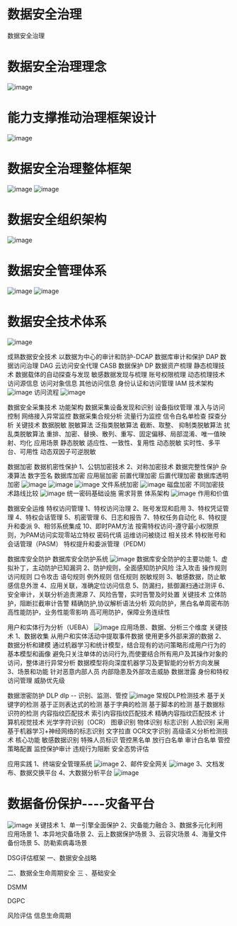 # 数据安全治理
数据安全治理





# 数据安全治理理念
![image](https://user-images.githubusercontent.com/7948479/223390203-346d1fe9-f3dc-4e4a-adea-640b9e2112b4.png)
# 能力支撑推动治理框架设计
![image](https://user-images.githubusercontent.com/7948479/223395162-13960cef-b1b9-4e12-857c-3101bbc0eb93.png)
# 数据安全治理整体框架
![image](https://user-images.githubusercontent.com/7948479/223399110-5c8c9f2c-7745-4451-9ce1-e2fef6ea49e6.png)
![image](https://user-images.githubusercontent.com/7948479/223399605-10853ef0-23dc-42fa-a25a-e4676964f35c.png)

# 数据安全组织架构
![image](https://user-images.githubusercontent.com/7948479/223407628-23986eac-e0b8-4172-849d-8fe554e662ba.png)
# 数据安全管理体系
![image](https://user-images.githubusercontent.com/7948479/223408376-d3e746b1-9cc9-421d-a7d5-717e09c32a49.png)
![image](https://user-images.githubusercontent.com/7948479/223408446-2b278388-a8b5-4371-81bd-5f8356b35d0a.png)
# 数据安全技术体系
![image](https://user-images.githubusercontent.com/7948479/223408736-af1db1ab-0c39-4d76-b32d-12451a7fb832.png)


成熟数据安全技术
以数据为中心的审计和防护-DCAP
数据库审计和保护 DAP
数据访问治理 DAG
云访问安全代理 CASB
数据保护  DP
数据资产梳理
静态梳理技术
数据载体的自动探查与发现
敏感数据发现与梳理
账号权限梳理
动态梳理技术
访问源信息
访问对象信息
其他访问信息
身份认证和访问管理  IAM
技术架构
![image](https://user-images.githubusercontent.com/7948479/223386967-27ab6bb9-9afc-46f6-b98d-d204a8c4929d.png)
访问流程
![image](https://user-images.githubusercontent.com/7948479/223387250-843c295b-1b51-4695-96cb-4f8be14d1126.png)




数据安全采集技术
功能架构
数据采集设备发现和识别
设备指纹管理
准入与访问控制
网络接入异常监控
数据采集合规分析
流量行为监控
信令白名单检查
探查分析
关键技术
数据脱敏
脱敏算法
泛指类脱敏算法
截断、取整、
抑制类脱敏算法
扰乱类脱敏算法
重排、加密、替换、散列、重写、固定偏移、局部混淆、唯一值映射、均化
应用场景
静态脱敏
适应性、一致性、复用性
动态脱敏
实时性、多平台、可用性
动态双因子可逆脱敏




数据加密
数据机密性保护
1、公钥加密技术
2、对称加密技术
数据完整性保护
杂凑算法
数字签名
数据库加密
应用层加密
前置代理加密
后置代理加密
数据库透明加密
![image](https://user-images.githubusercontent.com/7948479/223370466-5763cb00-252f-4a16-b8f5-c907998fbeef.png)
![image](https://user-images.githubusercontent.com/7948479/223370686-f49a70b5-212a-4995-b22b-ba2ea726db98.png)
![image](https://user-images.githubusercontent.com/7948479/223370748-cd8d0833-7991-4acf-8c74-9170ff638d81.png)
文件系统加密
![image](https://user-images.githubusercontent.com/7948479/223370863-6a78f193-76e9-4ed1-9074-c7e617a63aaf.png)
磁盘加密
不同加密技术路线比较
![image](https://user-images.githubusercontent.com/7948479/223371098-d96060ab-1aa2-41b6-967e-c4be192e6ae3.png)
统一密码基础设施
需求背景
体系架构
![image](https://user-images.githubusercontent.com/7948479/223371327-ff47c089-f213-41d4-99c2-4f60c6249d25.png)
作用和价值



数据安全运维
特权访问管理
1、特权访问治理
2、账号发现和启用
3、特权凭证管理
4、特权会话管理
5、机密管理
6、日志和报告
7、特权任务自动化
8、特权提升和委派
9、相邻系统集成
10、即时PAM方法 按需特权访问-遵守最小权限原则，为PAM访问实现零站立特权
密码代填
运维访问被绕过
相关技术
特权账号和会话管理（PASM）
特权提升和委派管理（PEDM）





数据库安全防护
数据库安全防护系统
![image](https://user-images.githubusercontent.com/7948479/223043707-4bd8f2fb-1e13-4cf0-958a-1ba9041a3d42.png)
数据库安全防护的主要功能
1、虚拟补丁，主动防护已知漏洞
2、防护规则，全面感知防护风险
注入攻击
操作规则
访问规则
口令攻击
语句规则
例外规则
信任规则
脱敏规则
3、敏感数据，防止敏感信息外泄
4、应用关联，准确定位访问信息
5、防漏扫，抵御漏扫通过测评
6、安全审计，关联分析追责溯源
7、风险告警，实时告警及时处置
关键技术
立体防护，阻断拦截审计告警
精确防护,协议解析语法分析
双向防护，黑白名单周密布防
高性能防护，业务性能零影响
高可用防护，保障业务连续性




用户和实体行为分析（UEBA）
![image](https://user-images.githubusercontent.com/7948479/223009540-62c48c63-b6da-4216-9b4c-2dd6221eec81.png)
应用场景、数据、分析三个维度
关键技术
1、数据收集
从用户和实体活动中提取事件数据
使用更多外部来源的数据
2、数据分析和建模
通过机器学习和统计模型，结合现有的访问策略形成用户行为的基本模型和画像
避免只关注单体的访问行为,而使要结合所有用户及其操作对象的访问，整体进行异常分析
数据模型将向深度机器学习及更智能的分析方向发展
3、场景和功能
针对恶意内部人员
内部隐患及外部攻击威胁
数据泄露
身份和特权访问管理
威胁优先级


数据泄密防护 DLP 
dlp -- 识别、监测、管控
![image](https://user-images.githubusercontent.com/7948479/222682075-50e442fa-a3ed-403a-bc68-2ecf96d0b05d.png)
常规DLP检测技术
基于关键字的检测
基于正则表达式的检测
基于字典的检测
基于脚本的检测
基于数据标识符的检测
内容指纹匹配技术
索引内容指纹匹配技术
精确内容指纹匹配技术
计算机视觉技术
光学字符识别（OCR）
图章识别
物体识别
标志识别
人脸识别
采用基于机器学习+神经网络的标志识别
文字拉直
OCR文字识别
高级语义分析检测技术
核心功能
敏感数据识别
特殊人员标识
管控黑名单
放行白名单
审计白名单
管控策略配置
监控保护审计
违规行为阻断
安全态势评估


应用实践
1、终端安全管理系统
![image](https://user-images.githubusercontent.com/7948479/222626659-c43be625-7b0f-4e4f-abf6-4c7a005a2db3.png)
2、邮件安全网关
![image](https://user-images.githubusercontent.com/7948479/222626594-a4bc7854-062d-4e33-8078-aa689bc31101.png)
3、文档发布、数据交换平台
4、大数据分析平台
![image](https://user-images.githubusercontent.com/7948479/222626507-a6f07ad9-4f60-48d4-95ae-543af000ee5a.png)



# 数据备份保护----灾备平台
![image](https://user-images.githubusercontent.com/7948479/222626748-ae5ec38f-9db4-463c-a76e-49eccdf5f5f6.png)
关键技术
1、单一引擎全面保护
2、灾备能力融合
3、数据多元化利用
应用场景
1、本异地灾备场景
2、云上数据保护场景
3、云容灾场景
4、海量文件备份场景
5、防勒索病毒场景
 
 



DSG评估框架
一、数据安全战略

二、数据全生命周期安全
三 、基础安全

DSMM

DGPC

风险评估
信息生命周期


